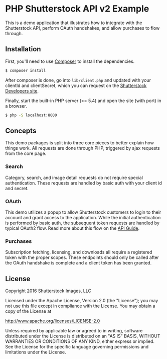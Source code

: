 # PHP Shutterstock API v2 Example

This is a demo application that illustrates how to integrate with the Shutterstock API, perform OAuth handshakes, and allow purchases to flow through.

## Installation

First, you'll need to use [Composer](https://getcomposer.org/) to install the dependencies.

```bash
$ composer install
```

After composer is done, go into `lib/client.php` and updated with your clientId and clientSecret, which you can request on the [Shutterstock Developers site](https://developers.shutterstock.com/).

Finally, start the built-in PHP server (>= 5.4) and open the site (with port) in a browser.

```bash
$ php -S localhost:8000
```

## Concepts

This demo packages is split into three core pieces to better explain how things work. All requests are done through PHP, triggered by ajax requests from the core page.

### Search

Category, search, and image detail requests do not require special authentication. These requests are handled by basic auth with your client id and secret.

### OAuth

This demo utilizes a popup to allow Shutterstock customers to login to their account and grant access to the application. While the initial authentication is performed by basic auth, the subsequent token requests are handled by typical OAuth2 flow. Read more about this flow on the [API Guide](https://developers.shutterstock.com/guides/authentication#oauth-2-0).

### Purchases

Subscription fetching, licensing, and downloads all require a registered token with the proper scopes. These endpoints should only be called after the OAuth handshake is complete and a client token has been granted.

## License

Copyright 2016 Shutterstock Images, LLC

Licensed under the Apache License, Version 2.0 (the "License"); you may not use this file except in compliance with the License. You may obtain a copy of the License at

http://www.apache.org/licenses/LICENSE-2.0

Unless required by applicable law or agreed to in writing, software distributed under the License is distributed on an "AS IS" BASIS, WITHOUT WARRANTIES OR CONDITIONS OF ANY KIND, either express or implied. See the License for the specific language governing permissions and limitations under the License.
